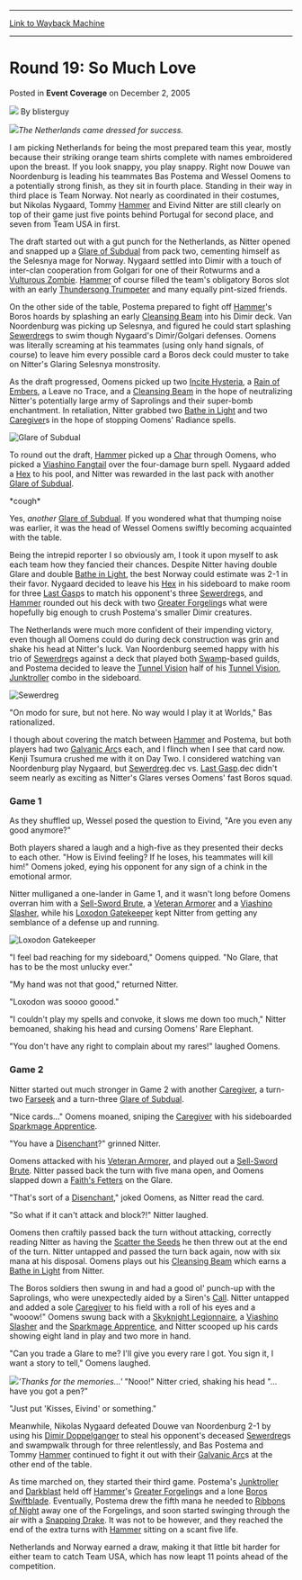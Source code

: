 
---
[Link to Wayback Machine](https://web.archive.org/web/20220702230144/https://magic.wizards.com/en/articles/archive/event-coverage/round-19-so-much-love-2005-12-02)

[_metadata_:author]:- "blisterguy"
[_metadata_:description]:- "The Netherlands came dressed for success. I am picking Netherlands for being the most prepared team this year, mostly because their striking orange team shirts complete with names embroidered upon the breast. If you look snappy, you play snappy. Right now Douwe van Noordenburg is leading his teammates Bas Postema and Wessel Oomens to a potentially strong finish, as they sit in"
[_metadata_:generator]:- "Drupal 7 (http://drupal.org)"
[_metadata_:node]:- "588896"
[_metadata_:publish_date]:- "2005-12-02"
[_metadata_:source]:- "div-main-content"
[_metadata_:title]:- "Round 19: So Much Love"
[_metadata_:wayback_capture_timestamp]:- "2022-07-02 23:01:44"
[_metadata_:wayback_raw_url]:- "https://web.archive.org/web/20220702230144id_/https://magic.wizards.com/en/articles/archive/event-coverage/round-19-so-much-love-2005-12-02"
[_metadata_:wayback_url]:- "https://magic.wizards.com/en/articles/archive/event-coverage/round-19-so-much-love-2005-12-02"
---


Round 19: So Much Love
======================



 Posted in **Event Coverage**
 on December 2, 2005 






![](https://media.magic.wizards.com/styles/auth_small/public/generic-avatar-150_129.png)
By blisterguy












![](https://media.magic.wizards.com/image_legacy_migration/sideboard/images/worlds05/draft_dutch.jpg)*The Netherlands came dressed for success.*


I am picking Netherlands for being the most prepared team this year, mostly because their striking orange team shirts complete with names embroidered upon the breast. If you look snappy, you play snappy. Right now Douwe van Noordenburg is leading his teammates Bas Postema and Wessel Oomens to a potentially strong finish, as they sit in fourth place. Standing in their way in third place is Team Norway. Not nearly as coordinated in their costumes, but Nikolas Nygaard, Tommy [Hammer](https://gatherer.wizards.com/Pages/Card/Details.aspx?name=Hammer) and Eivind Nitter are still clearly on top of their game just five points behind Portugal for second place, and seven from Team USA in first.


The draft started out with a gut punch for the Netherlands, as Nitter opened and snapped up a [Glare of Subdual](https://gatherer.wizards.com/Pages/Card/Details.aspx?name=Glare+of+Subdual) from pack two, cementing himself as the Selesnya mage for Norway. Nygaard settled into Dimir with a touch of inter-clan cooperation from Golgari for one of their Rotwurms and a [Vulturous Zombie](https://gatherer.wizards.com/Pages/Card/Details.aspx?name=Vulturous+Zombie). [Hammer](https://gatherer.wizards.com/Pages/Card/Details.aspx?name=Hammer) of course filled the team's obligatory Boros slot with an early [Thundersong Trumpeter](https://gatherer.wizards.com/Pages/Card/Details.aspx?name=Thundersong+Trumpeter) and many equally pint-sized friends.


On the other side of the table, Postema prepared to fight off [Hammer](https://gatherer.wizards.com/Pages/Card/Details.aspx?name=Hammer)'s Boros hoards by splashing an early [Cleansing Beam](https://gatherer.wizards.com/Pages/Card/Details.aspx?name=Cleansing+Beam) into his Dimir deck. Van Noordenburg was picking up Selesnya, and figured he could start splashing [Sewerdreg](https://gatherer.wizards.com/Pages/Card/Details.aspx?name=Sewerdreg)s to swim though Nygaard's Dimir/Golgari defenses. Oomens was literally screaming at his teammates (using only hand signals, of course) to leave him every possible card a Boros deck could muster to take on Nitter's Glaring Selesnya monstrosity.


As the draft progressed, Oomens picked up two [Incite Hysteria](https://gatherer.wizards.com/Pages/Card/Details.aspx?name=Incite+Hysteria), a [Rain of Embers](https://gatherer.wizards.com/Pages/Card/Details.aspx?name=Rain+of+Embers), a Leave no Trace, and a [Cleansing Beam](https://gatherer.wizards.com/Pages/Card/Details.aspx?name=Cleansing+Beam) in the hope of neutralizing Nitter's potentially large army of Saprolings and their super-bomb enchantment. In retaliation, Nitter grabbed two [Bathe in Light](https://gatherer.wizards.com/Pages/Card/Details.aspx?name=Bathe+in+Light) and two [Caregiver](https://gatherer.wizards.com/Pages/Card/Details.aspx?name=Caregiver)s in the hope of stopping Oomens' Radiance spells.



![Glare of Subdual](http://gatherer.wizards.com/Handlers/Image.ashx?type=card&name=Glare+of+Subdual)

To round out the draft, [Hammer](https://gatherer.wizards.com/Pages/Card/Details.aspx?name=Hammer) picked up a [Char](https://gatherer.wizards.com/Pages/Card/Details.aspx?name=Char) through Oomens, who picked a [Viashino Fangtail](https://gatherer.wizards.com/Pages/Card/Details.aspx?name=Viashino+Fangtail) over the four-damage burn spell. Nygaard added a [Hex](https://gatherer.wizards.com/Pages/Card/Details.aspx?name=Hex) to his pool, and Nitter was rewarded in the last pack with another [Glare of Subdual](https://gatherer.wizards.com/Pages/Card/Details.aspx?name=Glare+of+Subdual).


\*cough\*


Yes, *another* [Glare of Subdual](https://gatherer.wizards.com/Pages/Card/Details.aspx?name=Glare+of+Subdual). If you wondered what that thumping noise was earlier, it was the head of Wessel Oomens swiftly becoming acquainted with the table.


Being the intrepid reporter I so obviously am, I took it upon myself to ask each team how they fancied their chances. Despite Nitter having double Glare and double [Bathe in Light](https://gatherer.wizards.com/Pages/Card/Details.aspx?name=Bathe+in+Light), the best Norway could estimate was 2-1 in their favor. Nygaard decided to leave his [Hex](https://gatherer.wizards.com/Pages/Card/Details.aspx?name=Hex) in his sideboard to make room for three [Last Gasp](https://gatherer.wizards.com/Pages/Card/Details.aspx?name=Last+Gasp)s to match his opponent's three [Sewerdreg](https://gatherer.wizards.com/Pages/Card/Details.aspx?name=Sewerdreg)s, and [Hammer](https://gatherer.wizards.com/Pages/Card/Details.aspx?name=Hammer) rounded out his deck with two [Greater Forgeling](https://gatherer.wizards.com/Pages/Card/Details.aspx?name=Greater+Forgeling)s what were hopefully big enough to crush Postema's smaller Dimir creatures.


The Netherlands were much more confident of their impending victory, even though all Oomens could do during deck construction was grin and shake his head at Nitter's luck. Van Noordenburg seemed happy with his trio of [Sewerdreg](https://gatherer.wizards.com/Pages/Card/Details.aspx?name=Sewerdreg)s against a deck that played both [Swamp](https://gatherer.wizards.com/Pages/Card/Details.aspx?name=Swamp)-based guilds, and Postema decided to leave the [Tunnel Vision](https://gatherer.wizards.com/Pages/Card/Details.aspx?name=Tunnel+Vision) half of his [Tunnel Vision](https://gatherer.wizards.com/Pages/Card/Details.aspx?name=Tunnel+Vision), [Junktroller](https://gatherer.wizards.com/Pages/Card/Details.aspx?name=Junktroller) combo in the sideboard.



![Sewerdreg](http://gatherer.wizards.com/Handlers/Image.ashx?type=card&name=Sewerdreg)

"On modo for sure, but not here. No way would I play it at Worlds," Bas rationalized.


I though about covering the match between [Hammer](https://gatherer.wizards.com/Pages/Card/Details.aspx?name=Hammer) and Postema, but both players had two [Galvanic Arc](https://gatherer.wizards.com/Pages/Card/Details.aspx?name=Galvanic+Arc)s each, and I flinch when I see that card now. Kenji Tsumura crushed me with it on Day Two. I considered watching van Noordenburg play Nygaard, but [Sewerdreg](https://gatherer.wizards.com/Pages/Card/Details.aspx?name=Sewerdreg).dec vs. [Last Gasp](https://gatherer.wizards.com/Pages/Card/Details.aspx?name=Last+Gasp).dec didn't seem nearly as exciting as Nitter's Glares verses Oomens' fast Boros squad.


### Game 1


As they shuffled up, Wessel posed the question to Eivind, "Are you even any good anymore?"


Both players shared a laugh and a high-five as they presented their decks to each other. "How is Eivind feeling? If he loses, his teammates will kill him!" Oomens joked, eying his opponent for any sign of a chink in the emotional armor.


Nitter mulliganed a one-lander in Game 1, and it wasn't long before Oomens overran him with a [Sell-Sword Brute](https://gatherer.wizards.com/Pages/Card/Details.aspx?name=Sell-Sword+Brute), a [Veteran Armorer](https://gatherer.wizards.com/Pages/Card/Details.aspx?name=Veteran+Armorer) and a [Viashino Slasher](https://gatherer.wizards.com/Pages/Card/Details.aspx?name=Viashino+Slasher), while his [Loxodon Gatekeeper](https://gatherer.wizards.com/Pages/Card/Details.aspx?name=Loxodon+Gatekeeper) kept Nitter from getting any semblance of a defense up and running.



![Loxodon Gatekeeper](http://gatherer.wizards.com/Handlers/Image.ashx?type=card&name=Loxodon+Gatekeeper)

"I feel bad reaching for my sideboard," Oomens quipped. "No Glare, that has to be the most unlucky ever."


"My hand was not that good," returned Nitter.


"Loxodon was soooo goood."


"I couldn't play my spells and convoke, it slows me down too much," Nitter bemoaned, shaking his head and cursing Oomens' Rare Elephant.


"You don't have any right to complain about my rares!" laughed Oomens.


### Game 2


Nitter started out much stronger in Game 2 with another [Caregiver](https://gatherer.wizards.com/Pages/Card/Details.aspx?name=Caregiver), a turn-two [Farseek](https://gatherer.wizards.com/Pages/Card/Details.aspx?name=Farseek) and a turn-three [Glare of Subdual](https://gatherer.wizards.com/Pages/Card/Details.aspx?name=Glare+of+Subdual).


"Nice cards…" Oomens moaned, sniping the [Caregiver](https://gatherer.wizards.com/Pages/Card/Details.aspx?name=Caregiver) with his sideboarded [Sparkmage Apprentice](https://gatherer.wizards.com/Pages/Card/Details.aspx?name=Sparkmage+Apprentice).


"You have a [Disenchant](https://gatherer.wizards.com/Pages/Card/Details.aspx?name=Disenchant)?" grinned Nitter.


Oomens attacked with his [Veteran Armorer](https://gatherer.wizards.com/Pages/Card/Details.aspx?name=Veteran+Armorer), and played out a [Sell-Sword Brute](https://gatherer.wizards.com/Pages/Card/Details.aspx?name=Sell-Sword+Brute). Nitter passed back the turn with five mana open, and Oomens slapped down a [Faith's Fetters](https://gatherer.wizards.com/Pages/Card/Details.aspx?name=Faith%27s+Fetters) on the Glare.


"That's sort of a [Disenchant](https://gatherer.wizards.com/Pages/Card/Details.aspx?name=Disenchant)," joked Oomens, as Nitter read the card.


"So what if it can't attack and block?!" Nitter laughed.


Oomens then craftily passed back the turn without attacking, correctly reading Nitter as having the [Scatter the Seeds](https://gatherer.wizards.com/Pages/Card/Details.aspx?name=Scatter+the+Seeds) he then threw out at the end of the turn. Nitter untapped and passed the turn back again, now with six mana at his disposal. Oomens plays out his [Cleansing Beam](https://gatherer.wizards.com/Pages/Card/Details.aspx?name=Cleansing+Beam) which earns a [Bathe in Light](https://gatherer.wizards.com/Pages/Card/Details.aspx?name=Bathe+in+Light) from Nitter.


The Boros soldiers then swung in and had a good ol' punch-up with the Saprolings, who were unexpectedly aided by a Siren's [Call](https://gatherer.wizards.com/Pages/Card/Details.aspx?name=Call). Nitter untapped and added a sole [Caregiver](https://gatherer.wizards.com/Pages/Card/Details.aspx?name=Caregiver) to his field with a roll of his eyes and a "wooow!" Oomens swung back with a [Skyknight Legionnaire](https://gatherer.wizards.com/Pages/Card/Details.aspx?name=Skyknight+Legionnaire), a [Viashino Slasher](https://gatherer.wizards.com/Pages/Card/Details.aspx?name=Viashino+Slasher) and the [Sparkmage Apprentice](https://gatherer.wizards.com/Pages/Card/Details.aspx?name=Sparkmage+Apprentice), and Nitter scooped up his cards showing eight land in play and two more in hand.


"Can you trade a Glare to me? I'll give you every rare I got. You sign it, I want a story to tell," Oomens laughed.


![](https://media.magic.wizards.com/image_legacy_migration/sideboard/images/worlds05/fm19_norneth.jpg)*'Thanks for the memories…'*
"Nooo!" Nitter cried, shaking his head "…have you got a pen?"


"Just put 'Kisses, Eivind' or something."


Meanwhile, Nikolas Nygaard defeated Douwe van Noordenburg 2-1 by using his [Dimir Doppelganger](https://gatherer.wizards.com/Pages/Card/Details.aspx?name=Dimir+Doppelganger) to steal his opponent's deceased [Sewerdreg](https://gatherer.wizards.com/Pages/Card/Details.aspx?name=Sewerdreg)s and swampwalk through for three relentlessly, and Bas Postema and Tommy [Hammer](https://gatherer.wizards.com/Pages/Card/Details.aspx?name=Hammer) continued to fight it out with their [Galvanic Arc](https://gatherer.wizards.com/Pages/Card/Details.aspx?name=Galvanic+Arc)s at the other end of the table.


As time marched on, they started their third game. Postema's [Junktroller](https://gatherer.wizards.com/Pages/Card/Details.aspx?name=Junktroller) and [Darkblast](https://gatherer.wizards.com/Pages/Card/Details.aspx?name=Darkblast) held off [Hammer](https://gatherer.wizards.com/Pages/Card/Details.aspx?name=Hammer)'s [Greater Forgeling](https://gatherer.wizards.com/Pages/Card/Details.aspx?name=Greater+Forgeling)s and a lone [Boros Swiftblade](https://gatherer.wizards.com/Pages/Card/Details.aspx?name=Boros+Swiftblade). Eventually, Postema drew the fifth mana he needed to [Ribbons of Night](https://gatherer.wizards.com/Pages/Card/Details.aspx?name=Ribbons+of+Night) away one of the Forgelings, and soon started swinging through the air with a [Snapping Drake](https://gatherer.wizards.com/Pages/Card/Details.aspx?name=Snapping+Drake). It was not to be however, and they reached the end of the extra turns with [Hammer](https://gatherer.wizards.com/Pages/Card/Details.aspx?name=Hammer) sitting on a scant five life.


Netherlands and Norway earned a draw, making it that little bit harder for either team to catch Team USA, which has now leapt 11 points ahead of the competition.









